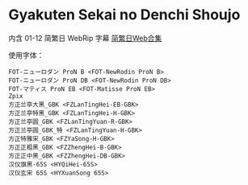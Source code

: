 # Gyakuten Sekai no Denchi Shoujo

内含 01-12 简繁日 WebRip 字幕
[简繁日Web合集](https://github.com/Nekomoekissaten-SUB/Nekomoekissaten-MIR-Subs/releases/download/denchi/Denchi-project_Web_JPCH.7z)

使用字体：
```
FOT-ニューロダン ProN B <FOT-NewRodin ProN B>
FOT-ニューロダン ProN DB <FOT-NewRodin ProN DB>
FOT-マティス ProN EB <FOT-Matisse ProN EB>
Zpix
方正兰亭大黑_GBK <FZLanTingHei-EB-GBK>
方正兰亭特黑_GBK <FZLanTingHei-H-GBK>
方正兰亭圆_GBK <FZLanTingYuan-R-GBK>
方正兰亭圆_GBK_特 <FZLanTingYuan-H-GBK>
方正特雅宋_GBK <FZYaSong-H-GBK>
方正正粗黑_GBK <FZZhengHei-B-GBK>
方正正中黑_GBK <FZZhengHei-DB-GBK>
汉仪旗黑-65S <HYQiHei-65S>
汉仪玄宋 65S <HYXuanSong 65S>
```